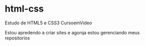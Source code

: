 # html-css
Estudo de HTML5 e CSS3 CursoemVideo

Estou apredendo a criar sites e agorqa estou gerenciando meus repositorios
